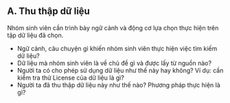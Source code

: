 ## A. Thu thập dữ liệu

Nhóm sinh viên cần trình bày ngữ cảnh và động cơ lựa chọn thực hiện trên tập dữ liệu đã chọn.
- Ngữ cảnh, câu chuyện gì khiến nhóm sinh viên thực hiện việc tìm kiếm dữ liệu?
- Dữ liệu mà nhóm sinh viên là về chủ đề gì và được lấy từ nguồn nào?
- Người ta có cho phép sử dụng dữ liệu như thế này hay không? Ví dụ: cần kiểm tra thử License của dữ liệu là gì?
- Người ta đã thu thập dữ liệu này như thế nào? Phương pháp thực hiện là gì?
